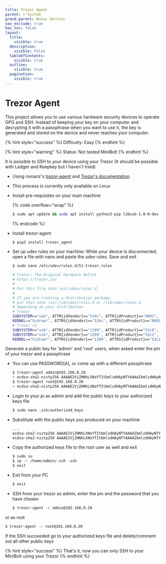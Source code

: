 ```yaml
---
title: Trezor Agent
parent: + System
grand_parent: Bonus Section
nav_exclude: true
has_toc: false
layout:
  title:
    visible: true
  description:
    visible: false
  tableOfContents:
    visible: true
  outline:
    visible: true
  pagination:
    visible: true
---
```


# Trezor Agent

This project allows you to use various hardware security devices to operate GPG and SSH. Instead of keeping your key on your computer and decrypting it with a passphrase when you want to use it, the key is generated and stored on the device and never reaches your computer.

{% hint style="success" %}
Difficulty: Easy
{% endhint %}

{% hint style="warning" %}
Status: Not tested MiniBolt
{% endhint %}

It is possible to SSH to your device using your Trezor (It should be possible with Ledger and Keepkey but I haven't tried)

* Using romanz's [trezor-agent](https://github.com/romanz/trezor-agent) and [Trezor's documentation](https://wiki.trezor.io/Apps:SSH\_agent)
* This process is currently only available on Linux
*   Install pre-requisites on your main machine

    {% code overflow="wrap" %}
    ```sh
    $ sudo apt update && sudo apt install python3-pip libusb-1.0-0-dev libudev-dev pinentry-curses
    ```
    {% endcode %}
*   Install trezor-agent

    ```sh
    $ pip3 install trezor_agent
    ```
*   Set up udev rules on your machine: While your device is disconnected, open a file with nano and paste the udev rules. Save and exit

    ```sh
    $ sudo nano /etc/udev/rules.d/51-trezor.rules
    ```

    ```sh
    # Trezor: The Original Hardware Wallet
    # https://trezor.io/
    #
    # Put this file into /etc/udev/rules.d
    #
    # If you are creating a distribution package,
    # put this into /usr/lib/udev/rules.d or /lib/udev/rules.d
    # depending on your distribution
    # Trezor
    SUBSYSTEM=="usb", ATTR{idVendor}=="534c", ATTR{idProduct}=="0001", MODE="0660", GROUP="plugdev", TAG+="uaccess", TAG+="udev-acl", SYMLINK+="trezor%n"
    KERNEL=="hidraw*", ATTRS{idVendor}=="534c", ATTRS{idProduct}=="0001", MODE="0660", GROUP="plugdev", TAG+="uaccess", TAG+="udev-acl"
    # Trezor v2
    SUBSYSTEM=="usb", ATTR{idVendor}=="1209", ATTR{idProduct}=="53c0", MODE="0660", GROUP="plugdev", TAG+="uaccess", TAG+="udev-acl", SYMLINK+="trezor%n"
    SUBSYSTEM=="usb", ATTR{idVendor}=="1209", ATTR{idProduct}=="53c1", MODE="0660", GROUP="plugdev", TAG+="uaccess", TAG+="udev-acl", SYMLINK+="trezor%n"
    KERNEL=="hidraw*", ATTRS{idVendor}=="1209", ATTRS{idProduct}=="53c1", MODE="0660", GROUP="plugdev", TAG+="uaccess", TAG+="udev-acl"
    ```

Generate a public key for 'admin' and 'root' users, when asked enter the pin of your trezor and a passphrase

*   You can use PASSWORD\[A], or come up with a different passphrase

    ```sh
    $ trezor-agent admin@192.168.0.20
    > ecdsa-sha2-nistp256 AAAAE2VjZHNhLXNoYTItbmlzdHAyNTYAAAAIbmlzdHAyNTYAAABBBByrPrzZXq3ysny74YhYC3AQLBEx7ocjG7oy3C0r+dYui772sOxjDjTj+Ra+Pi7tDjO+m0kcfiMcRjxbB9eF/dg= <ssh://admin@192.168.0.20|nist256p1>
    $ trezor-agent root@192.168.0.20
    > ecdsa-sha2-nistp256 AAAAE2VjZHNhLXNoYTItbmlzdHAyNTYAAAAIbmlzdHAyNTYAAABBBCD4lnzAIDCcMbA3MRjBALsAl4oQf2A1ILYyC/HtB6MeyPo5znrfuxcRdSSPHQ3AuN3/i7taZB2uZukPxZ+zbLA= <ssh://root@192.168.0.60|nist256p1>
    ```
*   Login to your pi as admin and add the public keys to your authorized keys file

    ```sh
    $ sudo nano .ssh/authorized_keys
    ```
*   Substitute with the public keys you produced on your machine

    ```sh
    ...
    ecdsa-sha2-nistp256 AAAAE2VjZHNhLXNoYTItbmlzdHAyNTYAAAAIbmlzdHAyNTYAAABBBByrPrzZXq3ysny74YhYC3AQLBEx7ocjG7oy3C0r+dYui772sOxjDjTj+Ra+Pi7tDjO+m0kcfiMcRjxbB9eF/dg= <ssh://admin@192.168.0.20|nist256p1>
    ecdsa-sha2-nistp256 AAAAE2VjZHNhLXNoYTItbmlzdHAyNTYAAAAIbmlzdHAyNTYAAABBBCD4lnzAIDCcMbA3MRjBALsAl4oQf2A1ILYyC/HtB6MeyPo5znrfuxcRdSSPHQ3AuN3/i7taZB2uZukPxZ+zbLA= <ssh://root@192.168.0.60|nist256p1>
    ```
*   Copy the authorized keys file to the root user as well and exit

    ```sh
    $ sudo su
    $ cp -r /home/admin/.ssh .ssh
    $ exit
    ```
*   Exit from your PC

    ```sh
    $ exit
    ```
*   SSH from your trezor as admin, enter the pin and the password that you have chosen

    ```sh
    $ trezor-agent -c admin@192.168.0.20
    ```

or as root

```sh
$ trezor-agent -c root@192.168.0.20
```

If the SSH succeeded go to your authorized keys file and delete/comment out all other public keys&#x20;

{% hint style="success" %}
That's it, now you can only SSH to your MiniBolt using your Trezor
{% endhint %}

